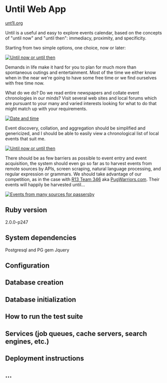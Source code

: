 # Until Web App

[unt1l.org](unt1l.org)

Until is a useful and easy to explore events calendar, based on the
concepts of "until now" and "until then": immediacy, proximity, and
specificity.

Starting from two simple options, one choice, now or later:

[![Until now or until then](https://raw.github.com/derekm/unt1l/master/mockup.png)](https://raw.github.com/derekm/unt1l/master/mockup.png)

Demands in life make it hard for you to plan for much more than spontaneous
outings and entertainment. Most of the time we either know when in the near
we're going to have some free time or we find ourselves with free time now.

What do we do? Do we read entire newspapers and collate event chronologies
in our minds? Visit several web sites and local forums which are pursuant
to your many and varied interests looking for what to do that might match
up with your requirements.

[![Date and time](https://raw.github.com/derekm/unt1l/master/unt1l.png)](https://raw.github.com/derekm/unt1l/master/unt1l.png)

Event discovery, collation, and aggregation should be simplified and
genericized, and I should be able to easily view a chronological list
of local events that suit me.

[![Until now or until then](https://raw.github.com/derekm/unt1l/master/unt1l_2.png)](https://raw.github.com/derekm/unt1l/master/unt1l_2.png)

There should be as few barriers as possible to event entry and event
acquisition, the system should even go so far as to harvest events from
remote sources by APIs, screen scraping, natural language processing, and
regular expression or grammars. We should take advantage of our competition,
as in the case with [R13 Team 346](https://github.com/railsrumble/r13-team-346)
aka [PugWarriors.com](http://pugwarriors.com/). Their events will happily be
harvested until...

[![Events from many sources for passersby](https://raw.github.com/derekm/unt1l/master/event-details.png)](https://raw.github.com/derekm/unt1l/master/event-details.png)

## Ruby version
  2.0.0-p247

## System dependencies
  Postgresql and PG gem
  Jquery

## Configuration


## Database creation


## Database initialization


## How to run the test suite


## Services (job queues, cache servers, search engines, etc.)


## Deployment instructions


## ...


